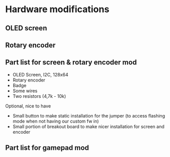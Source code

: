 # Hardware modifications

## OLED screen

## Rotary encoder


## Part list for screen & rotary encoder mod

- OLED Screen, I2C, 128x64
- Rotary encoder
- Badge
- Some wires
- Two resistors (4,7k - 10k)

Optional, nice to have
- Small button to make static installation for the jumper (to access flashing mode when not having our custom fw in)
- Small portion of breakout board to make nicer installation for screen and encoder

## Part list for gamepad mod
